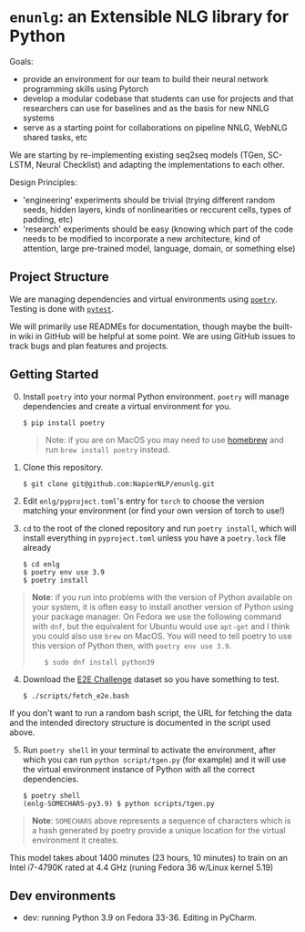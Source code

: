 # `enunlg`: an Extensible NLG library for Python

Goals:
* provide an environment for our team to build their neural network programming skills using Pytorch
* develop a modular codebase that students can use for projects and that researchers can use for baselines and as the basis for new NNLG systems
* serve as a starting point for collaborations on pipeline NNLG, WebNLG shared tasks, etc

We are starting by re-implementing existing seq2seq models (TGen, SC-LSTM, Neural Checklist) and adapting the implementations to each other.

Design Principles:
* 'engineering' experiments should be trivial (trying different random seeds, hidden layers, kinds of nonlinearities or reccurent cells, types of padding, etc)
* 'research' experiments should be easy (knowing which part of the code needs to be modified to incorporate a new architecture, kind of attention, large pre-trained model, language, domain, or something else)

## Project Structure

We are managing dependencies and virtual environments using [`poetry`](https://python-poetry.org/). Testing is done with [`pytest`](https://pytest.org/).

We will primarily use READMEs for documentation, though maybe the built-in wiki in GitHub will be helpful at some point.
We are using GitHub issues to track bugs and plan features and projects.

## Getting Started

0. Install `poetry` into your normal Python environment. `poetry` will manage dependencies and create a virtual environment for you.

       $ pip install poetry
   
   > Note: if you are on MacOS you may need to use [homebrew](https://brew.sh/) and run `brew install poetry` instead.

2. Clone this repository.

       $ git clone git@github.com:NapierNLP/enunlg.git

3. Edit `enlg/pyproject.toml`'s entry for `torch` to choose the version matching your environment (or find your own version of torch to use!)

4. `cd` to the root of the cloned repository and run `poetry install`, which will install everything in `pyproject.toml` unless you have a `poetry.lock` file already

       $ cd enlg
       $ poetry env use 3.9
       $ poetry install

> **Note**: if you run into problems with the version of Python available on your system, it is often easy to install another version of Python using your package manager. On Fedora we use the following command with `dnf`, but the equivalent for Ubuntu would use `apt-get` and I think you could also use `brew` on MacOS. You will need to tell poetry to use this version of Python then, with `poetry env use 3.9`.
>
>        $ sudo dnf install python39

4. Download the [E2E Challenge](https://www.macs.hw.ac.uk/InteractionLab/E2E/) dataset so you have something to test.

       $ ./scripts/fetch_e2e.bash
    
If you don't want to run a random bash script, the URL for fetching the data and the intended directory structure is documented in the script used above.

5. Run `poetry shell` in your terminal to activate the environment, after which you can run `python script/tgen.py` (for example) and it will use the virtual environment instance of Python with all the correct dependencies.

       $ poetry shell
       (enlg-SOMECHARS-py3.9) $ python scripts/tgen.py

> **Note**: `SOMECHARS` above represents a sequence of characters which is a hash generated by poetry provide a unique location for the virtual environment it creates.

This model takes about 1400 minutes (23 hours, 10 minutes) to train on an Intel i7-4790K rated at 4.4 GHz (runing Fedora 36 w/Linux kernel 5.19)

## Dev environments

- dev: running Python 3.9 on Fedora 33-36. Editing in PyCharm.
